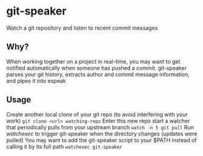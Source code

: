 # git-speaker
Watch a git repository and listen to recent commit messages

## Why?
When working together on a project in real-time, you may want to get notified automatically when someone has pushed a commit.
git-speaker parses your git history, extracts author and commit message information, and pipes it into espeak

## Usage
Create another local clone of your git repo (to avoid interfering with your work)
    `git clone <url> watching-repo`
Enter this new repo start a watcher that periodically pulls from your upstream branch
    `watch -n 5 git pull`
Run *watchexec* to trigger git-speaker when the directory changes (updates were pulled)
You may want to add the git-speaker script to your $PATH instead of calling it by its full path
    `watchexec git-speaker`

